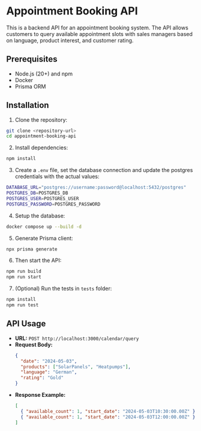 # Appointment Booking API

This is a backend API for an appointment booking system. The API allows customers to query available appointment slots with sales managers based on language, product interest, and customer rating.

## Prerequisites
- Node.js (20+) and npm
- Docker
- Prisma ORM

## Installation

1. Clone the repository:
  ```sh
  git clone <repository-url>
  cd appointment-booking-api
  ```
2. Install dependencies:
  ```sh
  npm install
  ```
3. Create a `.env` file, set the database connection and update the postgres credentials with the actual values:
  ```sh
  DATABASE_URL="postgres://username:password@localhost:5432/postgres"
  POSTGRES_DB=POSTGRES_DB
  POSTGRES_USER=POSTGRES_USER
  POSTGRES_PASSWORD=POSTGRES_PASSWORD
  ```

4. Setup the database:
  ```sh
  docker compose up --build -d
  ```

5. Generate Prisma client:
  ```sh
  npx prisma generate
  ```

6. Then start the API:
  ```sh
  npm run build
  npm run start
  ```

7. (Optional) Run the tests in `tests` folder:
  ```sh
  npm install
  npm run test
  ```

## API Usage
- **URL:** `POST http://localhost:3000/calendar/query`
- **Request Body:**
  ```json
  {
    "date": "2024-05-03",
    "products": ["SolarPanels", "Heatpumps"],
    "language": "German",
    "rating": "Gold"
  }
  ```
- **Response Example:**
  ```json
  [
    { "available_count": 1, "start_date": "2024-05-03T10:30:00.00Z" },
    { "available_count": 1, "start_date": "2024-05-03T12:00:00.00Z" }
  ]
  ```
